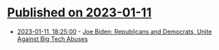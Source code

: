 # [Published on 2023-01-11](index.md)

* [2023-01-11, 18:25:00](https://news.slashdot.org/story/23/01/11/1824203/joe-biden-republicans-and-democrats-unite-against-big-tech-abuses?utm_source=rss1.0mainlinkanon&utm_medium=feed) - [Joe Biden: Republicans and Democrats, Unite Against Big Tech Abuses](https://news.slashdot.org/story/23/01/11/1824203/joe-biden-republicans-and-democrats-unite-against-big-tech-abuses?utm_source=rss1.0mainlinkanon&utm_medium=feed)
